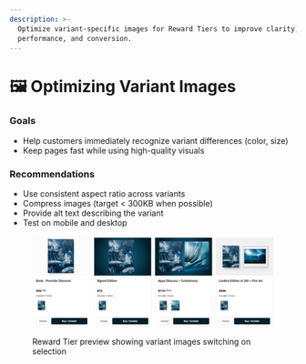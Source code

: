 ```yaml
---
description: >-
  Optimize variant-specific images for Reward Tiers to improve clarity,
  performance, and conversion.
---
```


# 🖼️ Optimizing Variant Images

### Goals

* Help customers immediately recognize variant differences (color, size)
* Keep pages fast while using high-quality visuals

### Recommendations

* Use consistent aspect ratio across variants
* Compress images (target < 300KB when possible)
* Provide alt text describing the variant
* Test on mobile and desktop

<figure><img src="/.gitbook/assets/best-practices-variant-images--variant-images-switching-preview--v20250903.png" alt="Reward Tier preview showing variant images switching on selection"><figcaption><p>Reward Tier preview showing variant images switching on selection</p></figcaption></figure>



